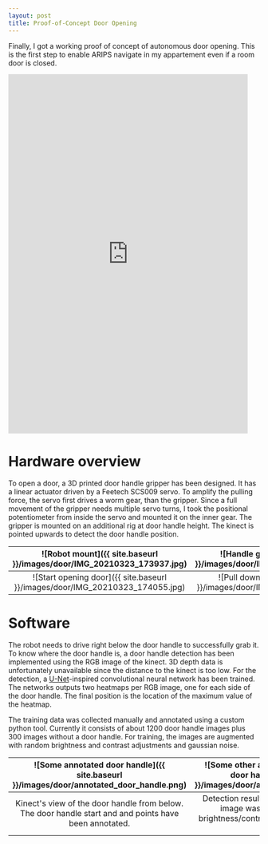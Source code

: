 ```yaml
---
layout: post
title: Proof-of-Concept Door Opening
---
```


Finally, I got a working proof of concept of autonomous door opening. This is the first step to enable ARIPS navigate in my appartement even if a room door is closed.

<iframe width="480" height="720" src="https://www.youtube.com/embed/ZwGs850yUls" frameborder="0" allow="accelerometer; autoplay; encrypted-media; gyroscope; picture-in-picture" allowfullscreen></iframe>

# Hardware overview
To open a door, a 3D printed door handle gripper has been designed. It has a linear actuator driven by a Feetech SCS009 servo. To amplify the pulling force, the servo first drives a worm gear, than the gripper. Since a full movement of the gripper needs multiple servo turns, I took the positional potentiometer from inside the servo and mounted it on the inner gear. The gripper is mounted on an additional rig at door handle height. The kinect is pointed upwards to detect the door handle position.

![Robot mount]({{ site.baseurl }}/images/door/IMG_20210323_173937.jpg) | ![Handle gripper]({{ site.baseurl }}/images/door/IMG_20210323_173901.jpg)
:-------------:|:-------------:
![Start opening door]({{ site.baseurl }}/images/door/IMG_20210323_174055.jpg) | ![Pull down handle]({{ site.baseurl }}/images/door/IMG_20210323_174140.jpg)


# Software

The robot needs to drive right below the door handle to successfully grab it. To know where the door handle is, a door handle detection has been implemented using the RGB image of the kinect. 3D depth data is unfortunately unavailable since the distance to the kinect is too low. For the detection, a [U-Net](https://lmb.informatik.uni-freiburg.de/people/ronneber/u-net/)-inspired convolutional neural network has been trained. The networks outputs two heatmaps per RGB image, one for each side of the door handle. The final position is the location of the maximum value of the heatmap. 

The training data was collected manually and annotated using a custom python tool. Currently it consists of about 1200 door handle images plus 300 images without a door handle. For training, the images are augmented with random brightness and contrast adjustments and gaussian noise.

![Some annotated door handle]({{ site.baseurl }}/images/door/annotated_door_handle.png) | ![Some other annotated and autgmented door handle]({{ site.baseurl }}/images/door/augmented_door_handle.png)
:-------------:|:-------------:
Kinect's view of the door handle from below. The door handle start and and points have been annotated. | Detection result of a door handle. The input image was augmented by random brightness/contrast adjustment and Gaussian noise
